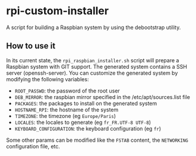 rpi-custom-installer
====================

A script for building a Raspbian system by using the debootstrap utility.


How to use it
-------------

In its current state, the ``rpi_raspbian_installer.sh`` script will prepare a Raspbian system with GIT support. The generated system contains a SSH server (openssh-server).
You can customize the generated system by modifying the following variables:

- ``ROOT_PASSWD``: the password of the root user
- ``DEB_MIRROR``: the raspbian mirror specified in the /etc/apt/sources.list file
- ``PACKAGES``: the packages to install on the generated system
- ``HOSTNAME_RPI``: the hostname of the system
- ``TIMEZONE``: the timezone (eg ``Europe/Paris``)
- ``LOCALES``: the locales to generate (eg ``fr_FR.UTF-8 UTF-8``)
- ``KEYBOARD_CONFIGURATION``: the keyboard configuration (eg ``fr``)

Some other params can be modified like the ``FSTAB`` content, the ``NETWORKING`` configuration file, etc.
